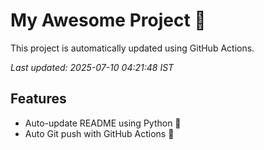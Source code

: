 # My Awesome Project 🚀

This project is automatically updated using GitHub Actions.

_Last updated: 2025-07-10 04:21:48 IST_

## Features
- Auto-update README using Python 🐍
- Auto Git push with GitHub Actions 🤖
